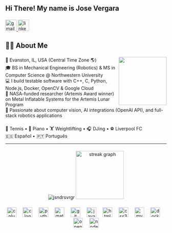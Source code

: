 <h2 align="left">Hi There! My name is Jose Vergara </h2>

###

<div align="left">
  <a href="mailto:josevergara2027@u.northwestern.edu" target="_blank">
    <img src="https://img.shields.io/static/v1?message=Gmail&logo=gmail&label=&color=D14836&logoColor=white&labelColor=&style=for-the-badge" height="35" alt="gmail logo"  />
  </a>
  <a href="https://www.linkedin.com/in/jose-andres-vergara/" target="_blank">
    <img src="https://img.shields.io/static/v1?message=LinkedIn&logo=linkedin&label=&color=0077B5&logoColor=white&labelColor=&style=for-the-badge" height="35" alt="linkedin logo"  />
  </a>
</div>

###

<h2 align="left">🙋‍♂️ About Me</h2>

###
<img align="right" height="150" src="https://media1.tenor.com/m/V59QO4ZP61AAAAAd/rafael-nadal-pointing.gif"  />

📍 Evanston, IL, USA (Central Time Zone 🌎)  
🎓 BS in Mechanical Engineering (Robotics) & MS in Computer Science @ Northwestern University  
💻 I build testable software with C++, C, Python, Node.js, Docker, OpenCV & Google Cloud  
🚀 NASA-funded researcher (Artemis Award winner) on Metal Inflatable Systems for the Artemis Lunar Program  
🤖 Passionate about computer vision, AI integrations (OpenAI API), and full-stack robotics applications  



###

🎾 Tennis • 🎹 Piano • 🏋️ Weightlifting • 🎧 DJing • ⚽ Liverpool FC  
🇪🇸 Español • 🇵🇹 Português  

---
###
###

<div align="center">
  <img src="https://github-readme-stats.vercel.app/api/top-langs?username=jsndrsvrgr&show_icons=true&locale=en&layout=compact" alt="jsndrsvrgr" />
  <img src="https://streak-stats.demolab.com?user=jsndrsvrgr&locale=en&mode=daily&theme=dracula&hide_border=false&border_radius=5" height="150" alt="streak graph"  />
</div>

###

###

<div align="center">
  <img src="https://cdn.jsdelivr.net/gh/devicons/devicon/icons/cplusplus/cplusplus-original.svg" height="30" alt="cplusplus logo"  />
  <img width="12" />
  <img src="https://cdn.jsdelivr.net/gh/devicons/devicon/icons/c/c-original.svg" height="30" alt="c logo"  />
  <img width="12" />
  <img src="https://cdn.jsdelivr.net/gh/devicons/devicon/icons/python/python-original.svg" height="30" alt="python logo"  />
  <img width="12" />
  <img src="https://cdn.jsdelivr.net/gh/devicons/devicon/icons/matlab/matlab-original.svg" height="30" alt="matlab logo"  />
  <img width="12" />
  <img src="https://cdn.jsdelivr.net/gh/devicons/devicon/icons/git/git-original.svg" height="30" alt="git logo"  />
  <img width="12" />
  <img src="https://cdn.jsdelivr.net/gh/devicons/devicon/icons/javascript/javascript-original.svg" height="30" alt="javascript logo"  />
  <img width="12" />
  <img src="https://cdn.jsdelivr.net/gh/devicons/devicon/icons/html5/html5-original.svg" height="30" alt="html5 logo"  />
  <img width="12" />
  <img src="https://cdn.jsdelivr.net/gh/devicons/devicon/icons/css3/css3-original.svg" height="30" alt="css3 logo"  />
  <img width="12" />
  <img src="https://cdn.jsdelivr.net/gh/devicons/devicon/icons/mysql/mysql-original.svg" height="30" alt="mysql logo"  />
  <img width="12" />
  <img src="https://cdn.jsdelivr.net/gh/devicons/devicon/icons/docker/docker-original.svg" height="30" alt="docker logo"  />
  <img width="12" />
  <img src="https://cdn.jsdelivr.net/gh/devicons/devicon/icons/opencv/opencv-original.svg" height="30" alt="opencv logo"  />
  <img width="12" />
  <img src="https://cdn.jsdelivr.net/gh/devicons/devicon/icons/nodejs/nodejs-original.svg" height="30" alt="nodejs logo"  />
</div>

###

